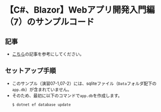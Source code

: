 # 【C#、Blazor】Webアプリ開発入門編（7）のサンプルコード
## 記事
- [こちら](https://prota-p.com/csharp_wweb_blazor7_todo_inputvalidation/)の記事を参考にしてください。
## セットアップ手順
- このサンプル（演習07-1,07-2）には、sqliteファイル（`Data`フォルダ配下の`app.db`）が含まれていません。
- そのため、最初に以下のコマンドで`app.db`を作成します。
    ```
    $ dotnet ef database update
    ```